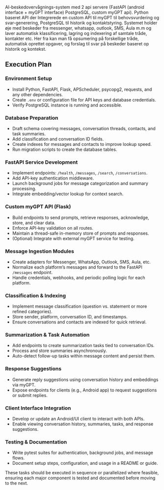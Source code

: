 AI-beskedovervågnings-system med 2 api servere (FastAPI (android interface + myGPT interface) PostgreSQL, custom myGPT api).
Python baseret API der Integrerede en custom API til myGPT til behovsvurdering og svar-generering, PostgreSQL til historik og kontaktstyring.
Systemet holder øje med beskeder fra messenger, whatsapp, outlook, SMS, Aula m.m og laver automatisk klassificering, lagring og indexering af samtale tråde, kontakter etc.
Her fra kan man få opsumering på forskellige tråde, automatisk oprettet opgaver, og forslag til svar på beskeder baseret op historik og kontekst.

## Execution Plan

### Environment Setup

- Install Python, FastAPI, Flask, APScheduler, psycopg2, requests, and any other dependencies.
- Create `.env` or configuration file for API keys and database credentials.
- Verify PostgreSQL instance is running and accessible.

### Database Preparation

- Draft schema covering messages, conversation threads, contacts, and task summaries.
- Add classification and conversation ID fields.
- Create indexes for messages and contacts to improve lookup speed.
- Run migration scripts to create the database tables.

### FastAPI Service Development

- Implement endpoints: `/health`, `/messages`, `/search`, `/conversations`.
- Add API-key authentication middleware.
- Launch background jobs for message categorization and summary processing.
- Integrate embedding/vector lookup for context search.

### Custom myGPT API (Flask)

- Build endpoints to send prompts, retrieve responses, acknowledge, store, and clear data.
- Enforce API-key validation on all routes.
- Maintain a thread-safe in-memory store of prompts and responses.
- (Optional) Integrate with external myGPT service for testing.

### Message Ingestion Modules

- Create adapters for Messenger, WhatsApp, Outlook, SMS, Aula, etc.
- Normalize each platform’s messages and forward to the FastAPI `/messages` endpoint.
- Handle credentials, webhooks, and periodic polling logic for each platform.

### Classification & Indexing

- Implement message classification (question vs. statement or more refined categories).
- Store sender, platform, conversation ID, and timestamps.
- Ensure conversations and contacts are indexed for quick retrieval.

### Summarization & Task Automation

- Add endpoints to create summarization tasks tied to conversation IDs.
- Process and store summaries asynchronously.
- Auto-detect follow-up tasks within message content and persist them.

### Response Suggestions

- Generate reply suggestions using conversation history and embeddings via myGPT.
- Expose endpoints for clients (e.g., Android app) to request suggestions or submit replies.

### Client Interface Integration

- Develop or update an Android/UI client to interact with both APIs.
- Enable viewing conversation history, summaries, tasks, and response suggestions.

### Testing & Documentation

- Write pytest suites for authentication, background jobs, and message flows.
- Document setup steps, configuration, and usage in a README or guide.

These tasks should be executed in sequence or parallelized where feasible, ensuring each major component is tested and documented before moving to the next.

